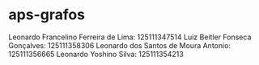 # aps-grafos
Leonardo Francelino Ferreira de Lima: 125111347514 
Luiz Beitler Fonseca Gonçalves: 125111358306 
Leonardo dos Santos de Moura Antonio: 125111356665 
Leonardo Yoshino Silva: 125111354213
